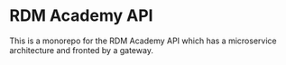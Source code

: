 # RDM Academy API

This is a monorepo for the RDM Academy API which has a microservice architecture and fronted by a gateway.
